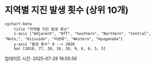 # 지역별 지진 발생 횟수 (상위 10개)

```mermaid
xychart-beta
    title "지역별 지진 발생 횟수"
    x-axis ["Adjacent", "Off", "Southern", "Northern", "Central", "Noto,", "Kiisuido", "미분류", "Western", "Hyuganada"]
    y-axis "발생 횟수" 0 --> 2020
    bar [2018, 77, 20, 19, 10, 9, 6, 6, 5, 5]
```

업데이트 시간: 2025-07-29 19:05:56
